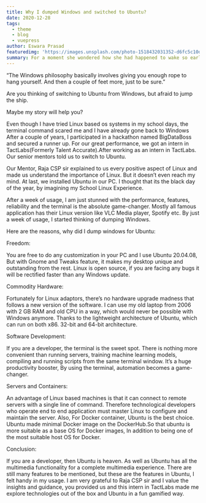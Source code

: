 ```yaml
---
title: Why I dumped Windows and switched to Ubuntu?
date: 2020-12-28
tags: 
  - theme
  - blog
  - vuepress
author: Eswara Prasad
featuredimg: 'https://images.unsplash.com/photo-1518432031352-d6fc5c10da5a?ixid=MXwxMjA3fDB8MHxwaG90by1wYWdlfHx8fGVufDB8fHw%3D&ixlib=rb-1.2.1&auto=format&fit=crop&w=1334&q=80'
summary: For a moment she wondered how she had happened to wake so early.
---
```



“The Windows philosophy basically involves giving you enough rope to hang yourself. And then a couple of feet more, just to be sure.”

Are you thinking of switching to Ubuntu from Windows, but afraid to jump the ship.

Maybe my story will help you?

Even though I have tried Linux based os systems in my school days, the terminal command scared me and I have already gone back to Windows
After a couple of years, I participated in a hackathon named BigDataBoss and secured a runner up. For our great performance, we got an intern in TactLabs(Formerly Talent Accurate).After working as an intern in TactLabs. Our senior mentors told us to switch to Ubuntu.

Our Mentor, Raja CSP sir explained to us every positive aspect of Linux and made us understand the importance of Linux. But it doesn’t even reach my mind. At last, we installed Ubuntu in our PC. I thought that its the black day of the year, by imagining my School Linux Experience.

After a week of usage, I am just stunned with the performance, features, reliability and the terminal is the absolute game-changer. Mostly all famous application has their Linux version like VLC Media player, Spotify etc. By just a week of usage, I started thinking of dumping Windows.

Here are the reasons, why did I dump windows for Ubuntu:

Freedom:

You are free to do any customization in your PC and I use Ubuntu 20.04.08, But with Gnome and Tweaks feature, it makes my desktop unique and outstanding from the rest. Linux is open source, if you are facing any bugs it will be rectified faster than any Windows update.

Commodity Hardware:

Fortunately for Linux adaptors, there’s no hardware upgrade madness that follows a new version of the software. I can use my old laptop from 2006 with 2 GB RAM and old CPU in a way, which would never be possible with Windows anymore. Thanks to the lightweight architecture of Ubuntu, which can run on both x86. 32-bit and 64-bit architecture.

Software Development:

If you are a developer, the terminal is the sweet spot. There is nothing more convenient than running servers, training machine learning models, compiling and running scripts from the same terminal window. It’s a huge productivity booster, By using the terminal, automation becomes a game-changer.

Servers and Containers:

An advantage of Linux based machines is that it can connect to remote servers with a single line of command. Therefore technological developers who operate end to end application must master Linux to configure and maintain the server. Also, For Docker container, Ubuntu is the best choice. Ubuntu made minimal Docker image on the DockerHub.So that ubuntu is more suitable as a base OS for Docker images, In addition to being one of the most suitable host OS for Docker.


Conclusion:

If you are a developer, then Ubuntu is heaven. As well as Ubuntu has all the multimedia functionality for a complete multimedia experience. There are still many features to be mentioned, but these are the features in Ubuntu, I felt handy in my usage. I am very grateful to Raja CSP sir and I value the insights and guidance, you provided us and this intern in TactLabs made me explore technologies out of the box and Ubuntu in a fun gamified way.